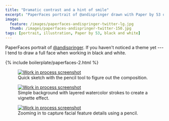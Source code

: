```yaml
---
title: "Dramatic contrast and a hint of smile"
excerpt: "PaperFaces portrait of @andispringer drawn with Paper by 53 on an iPad."
image: 
  feature: /images/paperfaces-andispringer-twitter-lg.jpg
  thumb: /images/paperfaces-andispringer-twitter-150.jpg
tags: [portrait, illustration, Paper by 53, black and white]
---
```


PaperFaces portrait of [@andispringer](http://twitter.com/andispringer). If you haven't noticed a theme yet --- I tend to draw a full face when working in black and white.

{% include boilerplate/paperfaces-2.html %}

<figure>
	<a href="{{ site.url }}/images/paperfaces-andispringer-process-1-lg.jpg"><img src="{{ site.url }}/images/paperfaces-andispringer-process-1-600.jpg" alt="Work in process screenshot"></a>
	<figcaption>Quick sketch with the pencil tool to figure out the composition.</figcaption>
</figure>

<figure>
	<a href="{{ site.url }}/images/paperfaces-andispringer-process-2-lg.jpg"><img src="{{ site.url }}/images/paperfaces-andispringer-process-2-600.jpg" alt="Work in process screenshot"></a>
	<figcaption>Simple background with layered watercolor strokes to create a vignette effect.</figcaption>
</figure>

<figure>
	<a href="{{ site.url }}/images/paperfaces-andispringer-process-3-lg.jpg"><img src="{{ site.url }}/images/paperfaces-andispringer-process-3-600.jpg" alt="Work in process screenshot"></a>
	<figcaption>Zooming in to capture facial feature details using a pencil.</figcaption>
</figure>